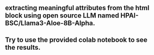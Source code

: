 ## extracting meaningful attributes from the html block using open source LLM named HPAI-BSC/Llama3-Aloe-8B-Alpha. 
## Try to use the provided colab notebook to see the results.
